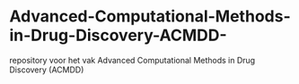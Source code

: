 # Advanced-Computational-Methods-in-Drug-Discovery-ACMDD-
repository voor het vak Advanced Computational Methods in Drug Discovery (ACMDD)
